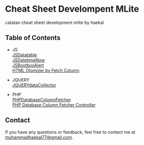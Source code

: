 # Cheat Sheet Develompent MLite

catatan cheat sheet development mlite by haekal

## Table of Contents
- JS<br>
  [JSDatatable](https://github.com/hcalldee/mycheatsheet/blob/main/jsCS.md#jsdatatable)<br>
  [JSDatetimeNow](https://github.com/hcalldee/mycheatsheet/blob/main/jsCS.md#datetimenow)<br>
  [JSBootboxAlert](https://github.com/hcalldee/mycheatsheet/blob/main/jsCS.md#bootbox)<br>
  [HTML Otomizer by Fetch Column](https://github.com/hcalldee/mycheatsheet/blob/main/jsCS.md#buat_html_otomatis_dari_fetch_db)<br>
  
- JQUERY<br>
  [JQUERYdataCollector](https://github.com/hcalldee/mycheatsheet/blob/main/jqCS.md)<br>
- PHP<br>
  [PHPDatabaseColumnFetcher](https://github.com/hcalldee/mycheatsheet/blob/main/PHPCS.md#database_column_fetch)<br>
  [PHP Database Column Fetcher Controller](https://github.com/hcalldee/mycheatsheet/blob/main/PHPCS.md#controller_fetch_column_db)
  

## Contact

If you have any questions or feedback, feel free to contact me at [muhammadhaekal77@gmail.com](mailto:muhammadhaekal77@gmail.com).
